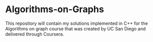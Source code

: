 # Algorithms-on-Graphs
This repository will contain my solutions implemented in C++ for the Algorithms on graph course that was created by UC San Diego and delivered through Coursera.
